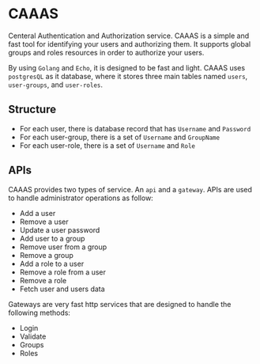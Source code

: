 # CAAAS

Centeral Authentication and Authorization service. CAAAS is a simple and fast tool for identifying your users and authorizing them. It supports global groups and roles resources in order to authorize your users.

By using `Golang` and `Echo`, it is designed to be fast and light. CAAAS uses `postgresQL` as it database, where it stores three main tables named `users`, `user-groups`, and `user-roles`.

## Structure

- For each user, there is database record that has `Username` and `Password`
- For each user-group, there is a set of `Username` and `GroupName`
- For each user-role, there is a set of `Username` and `Role`

## APIs

CAAAS provides two types of service. An `api` and a `gateway`. APIs are used to handle
administrator operations as follow:

- Add a user
- Remove a user
- Update a user password
- Add user to a group
- Remove user from a group
- Remove a group
- Add a role to a user
- Remove a role from a user
- Remove a role
- Fetch user and users data

Gateways are very fast http services that are designed to handle the following methods:

- Login
- Validate
- Groups
- Roles

